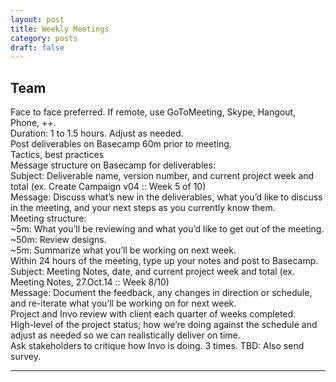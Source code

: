 ```yaml
---
layout: post
title: Weekly Meetings
category: posts
draft: false
---
```


## Team

Face to face preferred. If remote, use GoToMeeting, Skype, Hangout, Phone, ++.  
Duration: 1 to 1.5 hours. Adjust as needed.  
Post deliverables on Basecamp 60m prior to meeting.  
Tactics, best practices  
Message structure on Basecamp for deliverables:  
Subject: Deliverable name, version number, and current project week and total (ex. Create Campaign v04 :: Week 5 of 10)  
Message: Discuss what’s new in the deliverables, what you’d like to discuss in the meeting, and your next steps as you currently know them.  
Meeting structure:  
~5m: What you’ll be reviewing and what you’d like to get out of the meeting.  
~50m: Review designs.  
~5m: Summarize what you’ll be working on next week.  
Within 24 hours of the meeting, type up your notes and post to Basecamp.  
Subject: Meeting Notes, date, and current project week and total (ex. Meeting Notes, 27.Oct.14 :: Week 8/10)  
Message: Document the feedback, any changes in direction or schedule, and re-iterate what you’ll be working on for next week.  
Project and Invo review with client each quarter of weeks completed.  
High-level of the project status; how we’re doing against the schedule and adjust as needed so we can realistically deliver on time.  
Ask stakeholders to critique how Invo is doing. 3 times. TBD: Also send survey.

---
